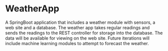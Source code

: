 # WeatherApp  
A SpringBoot application that includes a weather module with sensors, a web site and a database.  The weather app takes regular readings and sends the readings to the REST controller for storage into the database.  The data will be available for viewing on the web site.  Future iterations will include machine learning modules to attempt to forecast the weather.
